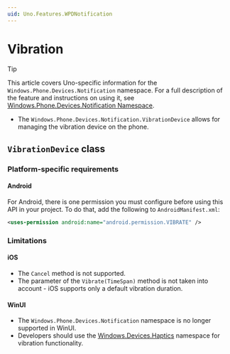 ```yaml
---
uid: Uno.Features.WPDNotification
---
```


# Vibration

> [!TIP]
> This article covers Uno-specific information for the `Windows.Phone.Devices.Notification` namespace. For a full description of the feature and instructions on using it, see [Windows.Phone.Devices.Notification Namespace](https://learn.microsoft.com/uwp/api/windows.phone.devices.notification).

- The `Windows.Phone.Devices.Notification.VibrationDevice` allows for managing the vibration device on the phone.

## `VibrationDevice` class

### Platform-specific requirements

#### Android

For Android, there is one permission you must configure before using this API in your project. To do that, add the following to `AndroidManifest.xml`:

```xml
<uses-permission android:name="android.permission.VIBRATE" />
```

### Limitations

#### iOS

- The `Cancel` method is not supported.
- The parameter of the `Vibrate(TimeSpan)` method is not taken into account - iOS supports only a default vibration duration.

#### WinUI

- The `Windows.Phone.Devices.Notification` namespace is no longer supported in WinUI.
- Developers should use the [Windows.Devices.Haptics](xref:Uno.Features.WDHaptics) namespace for vibration functionality.
